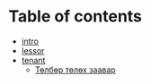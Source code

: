 # Table of contents

* [intro](README.md)
* [lessor](lessor.md)
* [tenant](tenant/README.md)
  * [Төлбөр төлөх заавар](tenant/payment.md)
